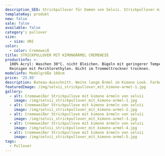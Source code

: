 ```yaml
---
description_SEO: Strickpullover für Damen von Selvii. Strickpullover mit Kimonoärmeln
templateKey: produkt
new: false
sale: false
available: false
category': pullover
size:
  - size: UNI
color:
  - color: Cremeweiß
title: STRICKPULLOVER MIT KIMONOÄRMEL CREMEWEIß
productinfo: >-
  100% Acryl: Waschen 30°C. nicht Bleichen. Bügeln mit geringerer Temperatur.
  Reinigen mit Perchlorethylen. Nicht im Trommeltrockner trocknen.
modelinfo: Modelgröße 168cm
price: '25.95'
description: Bateau-Ausschnitt. Weite lange Ärmel im Kimono Look. Farbe Cremeweiß.
featuredImage: /img/selvii_strickpullover_mit_kimono-armel-1.jpg
gallery:
  - alt: Cremeweißer Strickpullove mit kimono ärmeln von selvii
    image: /img/selvii_strickpullover_mit_kimono-armel-1.jpg
  - alt: Cremeweißer Strickpullove mit kimono ärmeln von selvii
    image: /img/selvii_strickpullover_mit_kimono-armel-2.jpg
  - alt: Cremeweißer Strickpullove mit kimono ärmeln von selvii
    image: /img/selvii_strickpullover_mit_kimono-armel-3.jpg
  - alt: Cremeweißer Strickpullove mit kimono ärmeln von selvii
    image: /img/selvii_strickpullover_mit_kimono-armel-4.jpg
  - alt: Cremeweißer Strickpullove mit kimono ärmeln von selvii
    image: /img/selvii_strickpullover_mit_kimono-armel-5.jpg
tags:
  - Pullover
---
```


